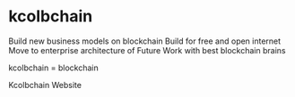 # kcolbchain

Build new business models on blockchain
Build for free and open internet
Move to enterprise architecture of Future
Work with best blockchain brains

kcolbchain = blockchain

Kcolbchain Website
